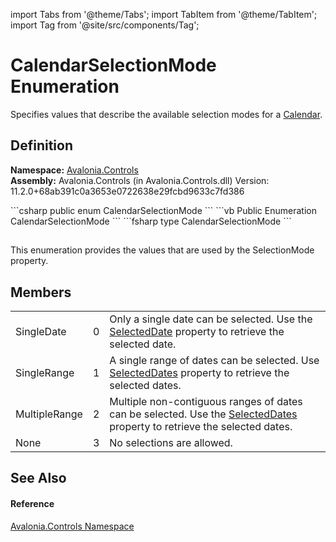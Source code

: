 import Tabs from '@theme/Tabs'; 
import TabItem from '@theme/TabItem'; 
import Tag from '@site/src/components/Tag'; 

# CalendarSelectionMode Enumeration


Specifies values that describe the available selection modes for a <a href="T_Avalonia_Controls_Calendar">Calendar</a>.



## Definition
**Namespace:** <a href="N_Avalonia_Controls">Avalonia.Controls</a>  
**Assembly:** Avalonia.Controls (in Avalonia.Controls.dll) Version: 11.2.0+68ab391c0a3653e0722638e29fcbd9633c7fd386

<Tabs groupId="api-code-preview">
<TabItem value="csharp" label="C#">
```csharp
public enum CalendarSelectionMode
```
</TabItem>
<TabItem value="vb" label="VB">
```vb
Public Enumeration CalendarSelectionMode
```
</TabItem>
<TabItem value="fsharp" label="F#">
```fsharp
type CalendarSelectionMode
```
</TabItem>
</Tabs>



## 
This enumeration provides the values that are used by the SelectionMode property.

## Members
<table>
<tr>
<td>SingleDate</td>
<td>0</td>
<td>Only a single date can be selected. Use the <a href="P_Avalonia_Controls_Calendar_SelectedDate">SelectedDate</a> property to retrieve the selected date.</td>
</tr>
<tr>
<td>SingleRange</td>
<td>1</td>
<td>A single range of dates can be selected. Use <a href="P_Avalonia_Controls_Calendar_SelectedDates">SelectedDates</a> property to retrieve the selected dates.</td>
</tr>
<tr>
<td>MultipleRange</td>
<td>2</td>
<td>Multiple non-contiguous ranges of dates can be selected. Use the <a href="P_Avalonia_Controls_Calendar_SelectedDates">SelectedDates</a> property to retrieve the selected dates.</td>
</tr>
<tr>
<td>None</td>
<td>3</td>
<td>No selections are allowed.</td>
</tr>
</table>

## See Also


#### Reference
<a href="N_Avalonia_Controls">Avalonia.Controls Namespace</a>  

